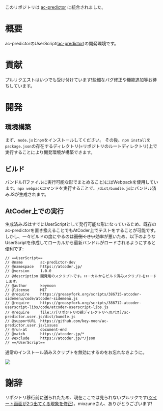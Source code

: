 このリポジトリは [ac-predictor](https://github.com/key-moon/ac-predictor) に統合されました。

# 概要
ac-predictorのUserScript([ac-predictor](https://greasyfork.org/ja/scripts/369954-ac-predictor))の開発環境です。

# 貢献
プルリクエストはいつでも受け付けています!些細なバグ修正や機能追加等お待ちしています。

# 開発

## 環境構築
まず、`node.js`と`npm`をインストールしてください。
その後、`npm install`を`package.json`の存在するディレクトリ(=リポジトリのルートディレクトリ)上で実行することにより開発環境が構築できます。

## ビルド
バンドル(1ファイルに実行可能な形でまとめること)にはWebpackを使用しています。`npx webpack`コマンドを実行することで、`/dist/bundle.js`にバンドル済みJSが生成されます。

## AtCoder上での実行
生成済みJSはすでにUserScriptとして発行可能な形になっているため、既存のac-predictorを置き換えることでもAtCoder上でテストをすることが可能です。
しかし、一々ビルドの度にやるのは~~面倒くさい~~効率が悪いため、以下のようなUserScriptを作成してローカルから最新バンドルがロードされるようにすると便利です:
```JS
// ==UserScript==
// @name        ac-predictor-dev
// @namespace   https://atcoder.jp/
// @version     1.0.0
// @description 開発用のスクリプトです。ローカルからビルド済みスクリプトをロードします。
// @author      keymoon
// @license     MIT
// @require     https://greasyfork.org/scripts/386715-atcoder-sidemenu/code/atcoder-sidemenu.js
// @require     https://greasyfork.org/scripts/386712-atcoder-userscript-libs/code/atcoder-userscript-libs.js
// @require     file://[リポジトリの親ディレクトリへのパス]/ac-predictor.user.js/dist/bundle.js
// @supportURL  https://github.com/key-moon/ac-predictor.user.js/issues
// @run-at      document-end
// @match       https://atcoder.jp/*
// @exclude     https://atcoder.jp/*/json
// ==/UserScript==
```

通常のインストール済みスクリプトを無効にするのをお忘れなきように。

![](https://imgur.com/CpP1GYu.png)


# 謝辞
リポジトリ移行前に送られたため、現在ここでは見られないプルリクです([ツイート画面が2つ出てくる現象を修正](https://github.com/key-moon/ac-predictor/pull/1))。miozuneさん、ありがとうございます!
